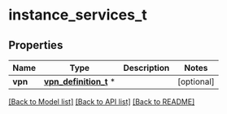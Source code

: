 # instance_services_t

## Properties
Name | Type | Description | Notes
------------ | ------------- | ------------- | -------------
**vpn** | [**vpn_definition_t**](vpn_definition.md) \* |  | [optional] 

[[Back to Model list]](../README.md#documentation-for-models) [[Back to API list]](../README.md#documentation-for-api-endpoints) [[Back to README]](../README.md)


